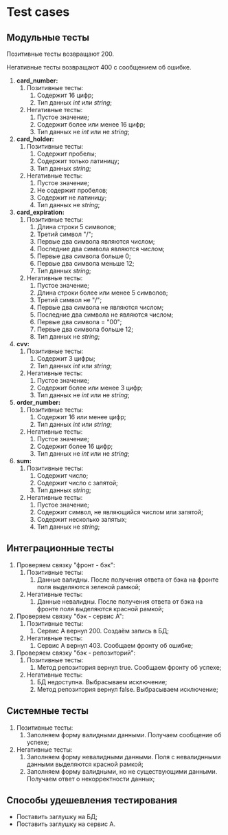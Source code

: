 # Test cases

## Модульные тесты

Позитивные тесты возвращают 200.

Негативные тесты возвращают 400 с сообщением об ошибке.

1. **card_number:**
    1. Позитивные тесты:
        1. Содержит 16 цифр;
        2. Тип данных _int_ или _string_;
    2. Негативные тесты:
        1. Пустое значение;
        2. Содержит более или менее 16 цифр;
        3. Тип данных не _int_ или не _string_;
2. **card_holder:**
    1. Позитивные тесты:
        1. Содержит пробелы;
        2. Содержит только латиницу;
        3. Тип данных _string_;
    2. Негативные тесты:
        1. Пустое значение;
        2. Не содержит пробелов;
        3. Содержит не латиницу;
        4. Тип данных не _string_;
3. **card_expiration:**
    1. Позитивные тесты:
        1. Длина строки 5 символов;
        2. Третий символ "/";
        3. Первые два символа являются числом;
        4. Последние два символа являются числом;
        5. Первые два символа больше 0;
        6. Первые два символа меньше 12;
        7. Тип данных _string_;
    2. Негативные тесты:
        1. Пустое значение;
        2. Длина строки более или менее 5 символов;
        3. Третий символ не "/";
        4. Первые два символа не являются числом;
        5. Последние два символа не являются числом;
        6. Первые два символа = "00";
        7. Первые два символа больше 12;
        8. Тип данных не _string_;
4. **cvv:**
    1. Позитивные тесты:
        1. Содержит 3 цифры;
        2. Тип данных _int_ или _string_;
    2. Негативные тесты:
        1. Пустое значение;
        2. Содержит более или менее 3 цифр;
        3. Тип данных не _int_ или не _string_;
5. **order_number:**
    1. Позитивные тесты:
        1. Содержит 16 или менее цифр;
        2. Тип данных _int_ или _string_;
    2. Негативные тесты:
        1. Пустое значение;
        2. Содержит более 16 цифр;
        3. Тип данных не _int_ или не _string_;
6. **sum:**
    1. Позитивные тесты:
        1. Содержит число;
        2. Содержит число с запятой;
        3. Тип данных _string_;
    2. Негативные тесты:
        1. Пустое значение;
        2. Содержит символ, не являющийся числом или запятой;
        3. Содержит несколько запятых;
        4. Тип данных не _string_;

## Интеграционные тесты

1. Проверяем связку "фронт - бэк":
    1. Позитивные тесты:
        1. Данные валидны. После получения ответа от бэка на фронте поля выделяются зеленой рамкой;
    2. Негативные тесты:
        1. Данные невалидны. После получения ответа от бэка на фронте поля выделяются красной рамкой;
2. Проверяем связку "бэк - сервис А":
    1. Позитивные тесты:
        1. Сервис А вернул 200. Создаём запись в БД;
    2. Негативные тесты:
        1. Сервис А вернул 403. Сообщаем фронту об ошибке;
3. Проверяем связку "бэк - репозиторий":
    1. Позитивные тесты:
        1. Метод репозитория вернул true. Сообщаем фронту об успехе;
    2. Негативные тесты:
        1. БД недоступна. Выбрасываем исключение;
        2. Метод репозитория вернул false. Выбрасываем исключение;

## Системные тесты

1. Позитивные тесты:
    1. Заполняем форму валидными данными. Получаем сообщение об успехе;
2. Негативные тесты:
    1. Заполняем форму невалидными данными. Поля с невалиднными данными выделяются красной рамкой;
    2. Заполняем форму валидными, но не существующими данными. Получаем ответ о некорректности данных;

## Способы удешевления тестирования

- Поставить заглушку на БД;
- Поставить заглушку на сервис А.